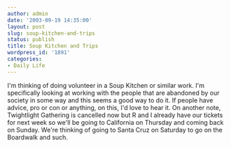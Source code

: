 ```yaml
---
author: admin
date: '2003-09-19 14:35:00'
layout: post
slug: soup-kitchen-and-trips
status: publish
title: Soup Kitchen and Trips
wordpress_id: '1891'
categories:
- Daily Life
---
```


I'm thinking of doing volunteer in a Soup Kitchen or similar work. I'm
specifically looking at working with the people that are abandoned by
our society in some way and this seems a good way to do it. If people
have advice, pro or con or anything, on this, I'd love to hear it. On
another note, Twightlight Gathering is cancelled now but R and I already
have our tickets for next week so we'll be going to California on
Thursday and coming back on Sunday. We're thinking of going to Santa
Cruz on Saturday to go on the Boardwalk and such.
